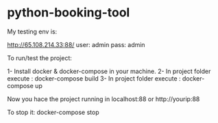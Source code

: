 # python-booking-tool

My testing env is:

http://65.108.214.33:88/
user: admin
pass: admin

To run/test the project:

1- Install docker & docker-compose in your machine.
2- In project folder execute : docker-compose build
3- In project folder execute : docker-compose up

Now you hace the project running in localhost:88 or http://yourip:88




To stop it: docker-compose stop

